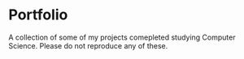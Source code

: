 # Portfolio
A collection of some of my projects comepleted studying Computer Science. Please do not reproduce any of these.
